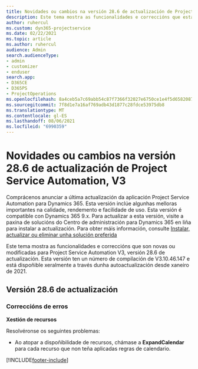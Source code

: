 ```yaml
---
title: Novidades ou cambios na versión 28.6 de actualización de Project Service Automation, Corrección, V3
description: Este tema mostra as funcionalidades e correccións que están dispoñibles en Project Service Automation, versión 28.6 de actualización, corrección, V3.
author: ruhercul
ms.custom: dyn365-projectservice
ms.date: 02/22/2021
ms.topic: article
ms.author: ruhercul
audience: Admin
search.audienceType:
- admin
- customizer
- enduser
search.app:
- D365CE
- D365PS
- ProjectOperations
ms.openlocfilehash: 8a4ceb5a7c69abb54c87f7366f32027e6750ce1e4f5d6582087ed44612afbeb1
ms.sourcegitcommit: 7f8d1e7a16af769adb43d1877c28fdce53975db8
ms.translationtype: MT
ms.contentlocale: gl-ES
ms.lasthandoff: 08/06/2021
ms.locfileid: "6990359"
---
```

# <a name="whats-new-or-changed-in-project-service-automation-update-release-286-v3"></a>Novidades ou cambios na versión 28.6 de actualización de Project Service Automation, V3

Comprácenos anunciar a última actualización da aplicación Project Service Automation para Dynamics 365. Esta versión inclúe algunhas melloras importantes na calidade, rendemento e facilidade de uso. Esta versión é compatible con Dynamics 365 9.x. Para actualizar a esta versión, visite a paxina de solucións do Centro de administración para Dynamics 365 en liña para instalar a actualización. Para obter máis información, consulte [Instalar, actualizar ou eliminar unha solución preferida](/power-platform/admin/install-remove-preferred-solution)

Este tema mostra as funcionalidades e correccións que son novas ou modificadas para Project Service Automation V3, versión 28.6 de actualización. Esta versión ten un número de compilación de V3.10.46.147 e está dispoñible xeralmente a través dunha autoactualización desde xaneiro de 2021.

## <a name="update-release-286"></a>Versión 28.6 de actualización

### <a name="bug-fixes"></a>Correccións de erros


**Xestión de recursos**

Resolvéronse os seguintes problemas:

- Ao atopar a dispoñibilidade de recursos, chámase a **ExpandCalendar** para cada recurso que non teña aplicadas regras de calendario.


[!INCLUDE[footer-include](../includes/footer-banner.md)]